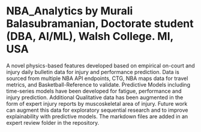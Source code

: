 # NBA_Analytics by Murali Balasubramanian, Doctorate student (DBA, AI/ML), Walsh College. MI, USA
A novel physics-based features developed based on empirical on-court and injury daily bulletin data for injury and performance prediction. Data is sourced from multiple NBA API endpoints, CTG, NBA maps data for travel metrics, and Basketball-Reference to validate. Predictive Models including time-series models have been developed for fatigue, performance and injury prediction.
Additional Qualitative data has been augmented in the form of expert injury reports by muscoskeletal area of injury. Future work can augment this data for exploratory sequential research and to improve explainability with predictive models. The markdown files are added in an expert review folder in the repository.
